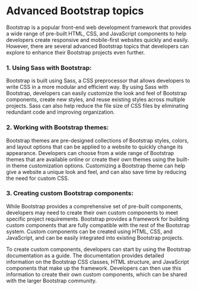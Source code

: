 # Advanced Bootstrap topics

Bootstrap is a popular front-end web development framework that provides a wide range of pre-built HTML, CSS, and JavaScript components to help developers create responsive and mobile-first websites quickly and easily. However, there are several advanced Bootstrap topics that developers can explore to enhance their Bootstrap projects even further.

### 1. Using Sass with Bootstrap:
Bootstrap is built using Sass, a CSS preprocessor that allows developers to write CSS in a more modular and efficient way. By using Sass with Bootstrap, developers can easily customize the look and feel of Bootstrap components, create new styles, and reuse existing styles across multiple projects. Sass can also help reduce the file size of CSS files by eliminating redundant code and improving organization.

### 2. Working with Bootstrap themes:
Bootstrap themes are pre-designed collections of Bootstrap styles, colors, and layout options that can be applied to a website to quickly change its appearance. Developers can choose from a wide range of Bootstrap themes that are available online or create their own themes using the built-in theme customization options. Customizing a Bootstrap theme can help give a website a unique look and feel, and can also save time by reducing the need for custom CSS.

### 3. Creating custom Bootstrap components:
While Bootstrap provides a comprehensive set of pre-built components, developers may need to create their own custom components to meet specific project requirements. Bootstrap provides a framework for building custom components that are fully compatible with the rest of the Bootstrap system. Custom components can be created using HTML, CSS, and JavaScript, and can be easily integrated into existing Bootstrap projects.

To create custom components, developers can start by using the Bootstrap documentation as a guide. The documentation provides detailed information on the Bootstrap CSS classes, HTML structure, and JavaScript components that make up the framework. Developers can then use this information to create their own custom components, which can be shared with the larger Bootstrap community. 
